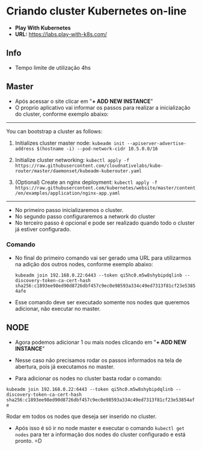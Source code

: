 # Criando cluster Kubernetes on-line
- <b>Play With Kubernetes</b>
- <b>URL:</b> https://labs.play-with-k8s.com/

## Info
- Tempo limite de utilização 4hs
  
## Master
- Após acessar o site clicar em "<b>+ ADD NEW INSTANCE</b>"
- O proprio aplicativo vai informar os passos para realizar a inicialização do cluster, conforme exemplo abaixo:
------------------------------------------------------------------
 You can bootstrap a cluster as follows:
 1. Initializes cluster master node:
 ```kubeadm init --apiserver-advertise-address $(hostname -i) --pod-network-cidr 10.5.0.0/16```

 2. Initialize cluster networking:
 ```kubectl apply -f https://raw.githubusercontent.com/cloudnativelabs/kube-router/master/daemonset/kubeadm-kuberouter.yaml```

 3. (Optional) Create an nginx deployment:
 ```kubectl apply -f https://raw.githubusercontent.com/kubernetes/website/master/content/en/examples/application/nginx-app.yaml```
------------------------------------------------------------------
- No primeiro passo inicializaremos o cluster.
- No segundo passo configuraremos a network do cluster
- No terceiro passo é opcional e pode ser realizado quando todo o cluster já estiver configurado.

### Comando
- No final do primeiro comando vai ser gerado uma URL para utilizarmos na adição dos outros nodes, conforme exemplo abaixo:
  
  ```kubeadm join 192.168.0.22:6443 --token qi5hc0.m5w8shybipdqlinb --discovery-token-ca-cert-hash sha256:c1893ee98ed90d8726dbf457c9ec0e98593a334c49ed7313f81cf23e53854afe```

* Esse comando deve ser executado somente nos nodes que queremos adicionar, não executar no master.

## NODE
- Agora podemos adicionar 1 ou mais nodes clicando em "<b>+ ADD NEW INSTANCE</b>"
- Nesse caso não precisamos rodar os passos informados na tela de abertura, pois já executamos no master.
  
- Para adicionar os nodes no cluster basta rodar o comando:

 ```kubeadm join 192.168.0.22:6443 --token qi5hc0.m5w8shybipdqlinb --discovery-token-ca-cert-hash sha256:c1893ee98ed90d8726dbf457c9ec0e98593a334c49ed7313f81cf23e53854afe```

Rodar em todos os nodes que deseja ser inserido no cluster.

- Após isso é só ir no node master e executar o comando  ```kubectl get nodes``` para ter a informação dos nodes do cluster configurado e está pronto. =D
